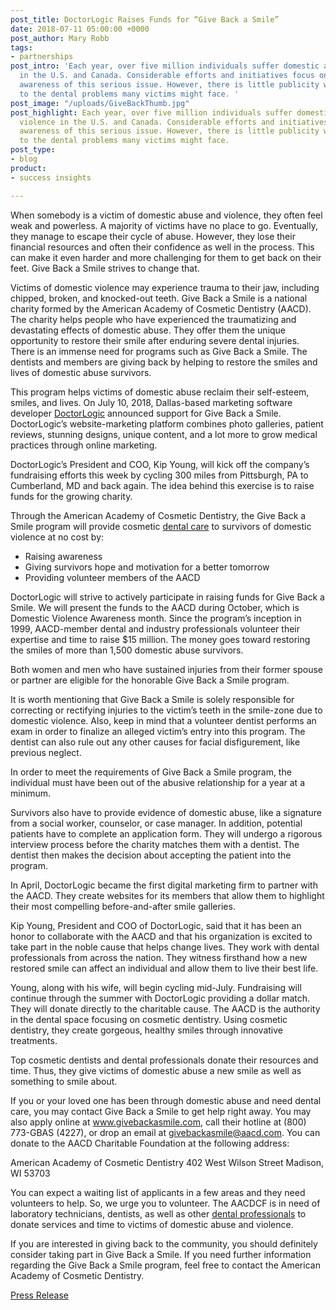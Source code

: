 ```yaml
---
post_title: DoctorLogic Raises Funds for “Give Back a Smile”
date: 2018-07-11 05:00:00 +0000
post_author: Mary Robb
tags:
- partnerships
post_intro: 'Each year, over five million individuals suffer domestic abuse and violence
  in the U.S. and Canada. Considerable efforts and initiatives focus on increasing
  awareness of this serious issue. However, there is little publicity when it comes
  to the dental problems many victims might face. '
post_image: "/uploads/GiveBackThumb.jpg"
post_highlight: Each year, over five million individuals suffer domestic abuse and
  violence in the U.S. and Canada. Considerable efforts and initiatives focus on increasing
  awareness of this serious issue. However, there is little publicity when it comes
  to the dental problems many victims might face.
post_type:
- blog
product:
- success insights

---
```

When somebody is a victim of domestic abuse and violence, they often feel weak and powerless. A majority of victims have no place to go. Eventually, they manage to escape their cycle of abuse. However, they lose their financial resources and often their confidence as well in the process. This can make it even harder and more challenging for them to get back on their feet. Give Back a Smile strives to change that.

Victims of domestic violence may experience trauma to their jaw, including chipped, broken, and knocked-out teeth. Give Back a Smile is a national charity formed by the American Academy of Cosmetic Dentistry (AACD). The charity helps people who have experienced the traumatizing and devastating effects of domestic abuse. They offer them the unique opportunity to restore their smile after enduring severe dental injuries. There is an immense need for programs such as Give Back a Smile. The dentists and members are giving back by helping to restore the smiles and lives of domestic abuse survivors.

This program helps victims of domestic abuse reclaim their self-esteem, smiles, and lives. On July 10, 2018, Dallas-based marketing software developer [DoctorLogic](https://doctorlogic.com/) announced support for Give Back a Smile. DoctorLogic’s website-marketing platform combines photo galleries, patient reviews, stunning designs, unique content, and a lot more to grow medical practices through online marketing.

DoctorLogic’s President and COO, Kip Young, will kick off the company’s fundraising efforts this week by cycling 300 miles from Pittsburgh, PA to Cumberland, MD and back again. The idea behind this exercise is to raise funds for the growing charity.

Through the American Academy of Cosmetic Dentistry, the Give Back a Smile program will provide cosmetic [dental care](https://www.1800dentist.com/dental-treatments/dental-care/) to survivors of domestic violence at no cost by:

* Raising awareness
* Giving survivors hope and motivation for a better tomorrow
* Providing volunteer members of the AACD

DoctorLogic will strive to actively participate in raising funds for Give Back a Smile. We will present the funds to the AACD during October, which is Domestic Violence Awareness month. Since the program’s inception in 1999, AACD-member dental and industry professionals volunteer their expertise and time to raise $15 million. The money goes toward restoring the smiles of more than 1,500 domestic abuse survivors.

Both women and men who have sustained injuries from their former spouse or partner are eligible for the honorable Give Back a Smile program.

It is worth mentioning that Give Back a Smile is solely responsible for correcting or rectifying injuries to the victim’s teeth in the smile-zone due to domestic violence. Also, keep in mind that a volunteer dentist performs an exam in order to finalize an alleged victim’s entry into this program. The dentist can also rule out any other causes for facial disfigurement, like previous neglect.

In order to meet the requirements of Give Back a Smile program, the individual must have been out of the abusive relationship for a year at a minimum.

Survivors also have to provide evidence of domestic abuse, like a signature from a social worker, counselor, or case manager. In addition, potential patients have to complete an application form. They will undergo a rigorous interview process before the charity matches them with a dentist. The dentist then makes the decision about accepting the patient into the program.

In April, DoctorLogic became the first digital marketing firm to partner with the AACD. They create websites for its members that allow them to highlight their most compelling before-and-after smile galleries.

Kip Young, President and COO of DoctorLogic, said that it has been an honor to collaborate with the AACD and that his organization is excited to take part in the noble cause that helps change lives. They work with dental professionals from across the nation. They witness firsthand how a new restored smile can affect an individual and allow them to live their best life.

Young, along with his wife, will begin cycling mid-July. Fundraising will continue through the summer with DoctorLogic providing a dollar match. They will donate directly to the charitable cause. The AACD is the authority in the dental space focusing on cosmetic dentistry. Using cosmetic dentistry, they create gorgeous, healthy smiles through innovative treatments.

Top cosmetic dentists and dental professionals donate their resources and time. Thus, they give victims of domestic abuse a new smile as well as something to smile about.

If you or your loved one has been through domestic abuse and need dental care, you may contact Give Back a Smile to get help right away. You may also apply online at www.givebackasmile.com, call their hotline at (800) 773-GBAS (4227), or drop an email at [givebackasmile@aacd.com](mailto:givebackasmile@aacd.com). You can donate to the AACD Charitable Foundation at the following address:

American Academy of Cosmetic Dentistry 402 West Wilson Street Madison, WI 53703

You can expect a waiting list of applicants in a few areas and they need volunteers to help. So, we urge you to volunteer. The AACDCF is in need of laboratory technicians, dentists, as well as other [dental professionals](https://www.1800dentist.com/about-dentistry/) to donate services and time to victims of domestic abuse and violence.

If you are interested in giving back to the community, you should definitely consider taking part in Give Back a Smile. If you need further information regarding the Give Back a Smile program, feel free to contact the American Academy of Cosmetic Dentistry.

[Press Release](https://www.prnewswire.com/news-releases/doctorlogic-partners-with-the-american-academy-of-cosmetic-dentistry-aacd-to-participate-and-raise-funds-for-give-back-a-smile-300677773.html?tc=eml_cleartime)